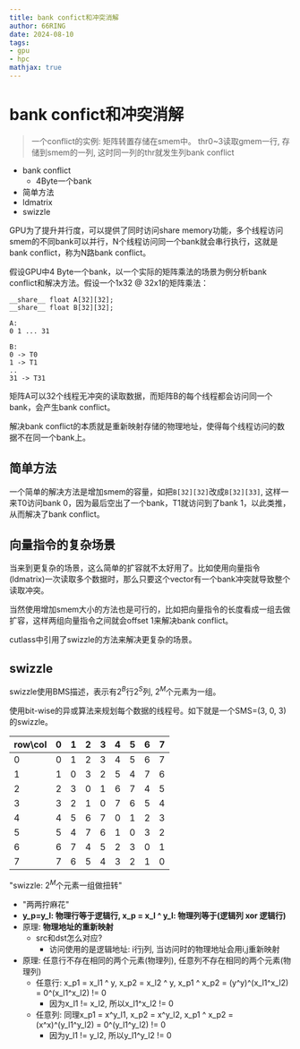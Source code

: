 ```yaml
---
title: bank confict和冲突消解
author: 66RING
date: 2024-08-10
tags: 
- gpu
- hpc
mathjax: true
---
```


# bank confict和冲突消解

> 一个conflict的实例: 矩阵转置存储在smem中。 thr0~3读取gmem一行, 存储到smem的一列, 这时同一列的thr就发生列bank conflict

- bank conflict
    * 4Byte一个bank
- 简单方法
- ldmatrix
- swizzle

GPU为了提升并行度，可以提供了同时访问share memory功能，多个线程访问smem的不同bank可以并行，N个线程访问同一个bank就会串行执行，这就是bank conflict，称为N路bank conflict。

假设GPU中4 Byte一个bank，以一个实际的矩阵乘法的场景为例分析bank conflict和解决方法。假设一个1x32 @ 32x1的矩阵乘法：

```
__share__ float A[32][32];
__share__ float B[32][32];

A: 
0 1 ... 31

B:
0 -> T0
1 -> T1
..
31 -> T31
```

矩阵A可以32个线程无冲突的读取数据，而矩阵B的每个线程都会访问同一个bank，会产生bank conflict。

解决bank conflict的本质就是重新映射存储的物理地址，使得每个线程访问的数据不在同一个bank上。

## 简单方法

一个简单的解决方法是增加smem的容量，如把`B[32][32]`改成`B[32][33]`, 这样一来T0访问bank 0，因为最后空出了一个bank，T1就访问到了bank 1，以此类推，从而解决了bank conflict。


## 向量指令的复杂场景

当来到更复杂的场景，这么简单的扩容就不太好用了。比如使用向量指令(ldmatrix)一次读取多个数据时，那么只要这个vector有一个bank冲突就导致整个读取冲突。

当然使用增加smem大小的方法也是可行的，比如把向量指令的长度看成一组去做扩容，这样两组向量指令之间就会offset 1来解决bank conflict。

cutlass中引用了swizzle的方法来解决更复杂的场景。


## **swizzle**

swizzle使用BMS描述，表示有$2^B$行$2^S$列, $2^M$个元素为一组。

使用bit-wise的异或算法来规划每个数据的线程号。如下就是一个SMS=(3, 0, 3)的swizzle。

| row\col | 0 | 1 | 2 | 3 | 4 | 5 | 6 | 7 |
|---------|---|---|---|---|---|---|---|---|
| 0       | 0 | 1 | 2 | 3 | 4 | 5 | 6 | 7 |
| 1       | 1 | 0 | 3 | 2 | 5 | 4 | 7 | 6 |
| 2       | 2 | 3 | 0 | 1 | 6 | 7 | 4 | 5 |
| 3       | 3 | 2 | 1 | 0 | 7 | 6 | 5 | 4 |
| 4       | 4 | 5 | 6 | 7 | 0 | 1 | 2 | 3 |
| 5       | 5 | 4 | 7 | 6 | 1 | 0 | 3 | 2 |
| 6       | 6 | 7 | 4 | 5 | 2 | 3 | 0 | 1 |
| 7       | 7 | 6 | 5 | 4 | 3 | 2 | 1 | 0 |

"swizzle: $2^M$个元素一组做扭转"

+ "两两拧麻花"
+ **y_p=y_l: 物理行等于逻辑行, x_p = x_l ^ y_l: 物理列等于(逻辑列 xor 逻辑行)**
+ 原理: **物理地址的重新映射**
    + src和dst怎么对应?
        + 访问使用的是逻辑地址: i行j列, 当访问时的物理地址会用i,j重新映射
+ 原理: 任意行不存在相同的两个元素(物理列), 任意列不存在相同的两个元素(物理列)
    + 任意行: x_p1 = x_l1 ^ y, x_p2 = x_l2 ^ y, x_p1 ^ x_p2 = (y^y)^(x_l1^x_l2) = 0^(x_l1^x_l2) != 0
        + 因为x_l1 != x_l2, 所以x_l1^x_l2 != 0
    + 任意列: 同理x_p1 = x^y_l1, x_p2 = x^y_l2, x_p1 ^ x_p2 = (x^x)^(y_l1^y_l2) = 0^(y_l1^y_l2) != 0
        + 因为y_l1 != y_l2, 所以y_l1^y_l2 != 0





